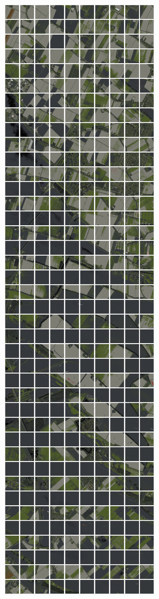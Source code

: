 <html>
<div>
<img src="https://github.com/HakkaTjakka/NL_TILE_MAP/blob/main/18/607/-1041/r.6070.-10410.png" height="44" width="44">
<img src="https://github.com/HakkaTjakka/NL_TILE_MAP/blob/main/18/607/-1041/r.6071.-10410.png" height="44" width="44">
<img src="https://github.com/HakkaTjakka/NL_TILE_MAP/blob/main/18/607/-1041/r.6072.-10410.png" height="44" width="44">
<img src="https://github.com/HakkaTjakka/NL_TILE_MAP/blob/main/18/607/-1041/r.6073.-10410.png" height="44" width="44">
<img src="https://github.com/HakkaTjakka/NL_TILE_MAP/blob/main/18/607/-1041/r.6074.-10410.png" height="44" width="44">
<img src="https://github.com/HakkaTjakka/NL_TILE_MAP/blob/main/18/607/-1041/r.6075.-10410.png" height="44" width="44">
<img src="https://github.com/HakkaTjakka/NL_TILE_MAP/blob/main/18/607/-1041/r.6076.-10410.png" height="44" width="44">
<img src="https://github.com/HakkaTjakka/NL_TILE_MAP/blob/main/18/607/-1041/r.6077.-10410.png" height="44" width="44">
<img src="https://github.com/HakkaTjakka/NL_TILE_MAP/blob/main/18/607/-1041/r.6078.-10410.png" height="44" width="44">
<img src="https://github.com/HakkaTjakka/NL_TILE_MAP/blob/main/18/607/-1041/r.6079.-10410.png" height="44" width="44">
<img src="https://github.com/HakkaTjakka/NL_TILE_MAP/blob/main/18/608/-1041/r.6080.-10410.png" height="44" width="44">
<img src="https://github.com/HakkaTjakka/NL_TILE_MAP/blob/main/18/608/-1041/r.6081.-10410.png" height="44" width="44">
<img src="https://github.com/HakkaTjakka/NL_TILE_MAP/blob/main/18/608/-1041/r.6082.-10410.png" height="44" width="44">
<img src="https://github.com/HakkaTjakka/NL_TILE_MAP/blob/main/18/608/-1041/r.6083.-10410.png" height="44" width="44">
<img src="https://github.com/HakkaTjakka/NL_TILE_MAP/blob/main/18/608/-1041/r.6084.-10410.png" height="44" width="44">
<img src="https://github.com/HakkaTjakka/NL_TILE_MAP/blob/main/18/608/-1041/r.6085.-10410.png" height="44" width="44">
<img src="https://github.com/HakkaTjakka/NL_TILE_MAP/blob/main/18/608/-1041/r.6086.-10410.png" height="44" width="44">
<img src="https://github.com/HakkaTjakka/NL_TILE_MAP/blob/main/18/608/-1041/r.6087.-10410.png" height="44" width="44">
<img src="https://github.com/HakkaTjakka/NL_TILE_MAP/blob/main/18/608/-1041/r.6088.-10410.png" height="44" width="44">
<img src="https://github.com/HakkaTjakka/NL_TILE_MAP/blob/main/18/608/-1041/r.6089.-10410.png" height="44" width="44">
<br>
<img src="https://github.com/HakkaTjakka/NL_TILE_MAP/blob/main/18/607/-1041/r.6070.-10409.png" height="44" width="44">
<img src="https://github.com/HakkaTjakka/NL_TILE_MAP/blob/main/18/607/-1041/r.6071.-10409.png" height="44" width="44">
<img src="https://github.com/HakkaTjakka/NL_TILE_MAP/blob/main/18/607/-1041/r.6072.-10409.png" height="44" width="44">
<img src="https://github.com/HakkaTjakka/NL_TILE_MAP/blob/main/18/607/-1041/r.6073.-10409.png" height="44" width="44">
<img src="https://github.com/HakkaTjakka/NL_TILE_MAP/blob/main/18/607/-1041/r.6074.-10409.png" height="44" width="44">
<img src="https://github.com/HakkaTjakka/NL_TILE_MAP/blob/main/18/607/-1041/r.6075.-10409.png" height="44" width="44">
<img src="https://github.com/HakkaTjakka/NL_TILE_MAP/blob/main/18/607/-1041/r.6076.-10409.png" height="44" width="44">
<img src="https://github.com/HakkaTjakka/NL_TILE_MAP/blob/main/18/607/-1041/r.6077.-10409.png" height="44" width="44">
<img src="https://github.com/HakkaTjakka/NL_TILE_MAP/blob/main/18/607/-1041/r.6078.-10409.png" height="44" width="44">
<img src="https://github.com/HakkaTjakka/NL_TILE_MAP/blob/main/18/607/-1041/r.6079.-10409.png" height="44" width="44">
<img src="https://github.com/HakkaTjakka/NL_TILE_MAP/blob/main/18/608/-1041/r.6080.-10409.png" height="44" width="44">
<img src="https://github.com/HakkaTjakka/NL_TILE_MAP/blob/main/18/608/-1041/r.6081.-10409.png" height="44" width="44">
<img src="https://github.com/HakkaTjakka/NL_TILE_MAP/blob/main/18/608/-1041/r.6082.-10409.png" height="44" width="44">
<img src="https://github.com/HakkaTjakka/NL_TILE_MAP/blob/main/18/608/-1041/r.6083.-10409.png" height="44" width="44">
<img src="https://github.com/HakkaTjakka/NL_TILE_MAP/blob/main/18/608/-1041/r.6084.-10409.png" height="44" width="44">
<img src="https://github.com/HakkaTjakka/NL_TILE_MAP/blob/main/18/608/-1041/r.6085.-10409.png" height="44" width="44">
<img src="https://github.com/HakkaTjakka/NL_TILE_MAP/blob/main/18/608/-1041/r.6086.-10409.png" height="44" width="44">
<img src="https://github.com/HakkaTjakka/NL_TILE_MAP/blob/main/18/608/-1041/r.6087.-10409.png" height="44" width="44">
<img src="https://github.com/HakkaTjakka/NL_TILE_MAP/blob/main/18/608/-1041/r.6088.-10409.png" height="44" width="44">
<img src="https://github.com/HakkaTjakka/NL_TILE_MAP/blob/main/18/608/-1041/r.6089.-10409.png" height="44" width="44">
<br>
<img src="https://github.com/HakkaTjakka/NL_TILE_MAP/blob/main/18/607/-1041/r.6070.-10408.png" height="44" width="44">
<img src="https://github.com/HakkaTjakka/NL_TILE_MAP/blob/main/18/607/-1041/r.6071.-10408.png" height="44" width="44">
<img src="https://github.com/HakkaTjakka/NL_TILE_MAP/blob/main/18/607/-1041/r.6072.-10408.png" height="44" width="44">
<img src="https://github.com/HakkaTjakka/NL_TILE_MAP/blob/main/18/607/-1041/r.6073.-10408.png" height="44" width="44">
<img src="https://github.com/HakkaTjakka/NL_TILE_MAP/blob/main/18/607/-1041/r.6074.-10408.png" height="44" width="44">
<img src="https://github.com/HakkaTjakka/NL_TILE_MAP/blob/main/18/607/-1041/r.6075.-10408.png" height="44" width="44">
<img src="https://github.com/HakkaTjakka/NL_TILE_MAP/blob/main/18/607/-1041/r.6076.-10408.png" height="44" width="44">
<img src="https://github.com/HakkaTjakka/NL_TILE_MAP/blob/main/18/607/-1041/r.6077.-10408.png" height="44" width="44">
<img src="https://github.com/HakkaTjakka/NL_TILE_MAP/blob/main/18/607/-1041/r.6078.-10408.png" height="44" width="44">
<img src="https://github.com/HakkaTjakka/NL_TILE_MAP/blob/main/18/607/-1041/r.6079.-10408.png" height="44" width="44">
<img src="https://github.com/HakkaTjakka/NL_TILE_MAP/blob/main/18/608/-1041/r.6080.-10408.png" height="44" width="44">
<img src="https://github.com/HakkaTjakka/NL_TILE_MAP/blob/main/18/608/-1041/r.6081.-10408.png" height="44" width="44">
<img src="https://github.com/HakkaTjakka/NL_TILE_MAP/blob/main/18/608/-1041/r.6082.-10408.png" height="44" width="44">
<img src="https://github.com/HakkaTjakka/NL_TILE_MAP/blob/main/18/608/-1041/r.6083.-10408.png" height="44" width="44">
<img src="https://github.com/HakkaTjakka/NL_TILE_MAP/blob/main/18/608/-1041/r.6084.-10408.png" height="44" width="44">
<img src="https://github.com/HakkaTjakka/NL_TILE_MAP/blob/main/18/608/-1041/r.6085.-10408.png" height="44" width="44">
<img src="https://github.com/HakkaTjakka/NL_TILE_MAP/blob/main/18/608/-1041/r.6086.-10408.png" height="44" width="44">
<img src="https://github.com/HakkaTjakka/NL_TILE_MAP/blob/main/18/608/-1041/r.6087.-10408.png" height="44" width="44">
<img src="https://github.com/HakkaTjakka/NL_TILE_MAP/blob/main/18/608/-1041/r.6088.-10408.png" height="44" width="44">
<img src="https://github.com/HakkaTjakka/NL_TILE_MAP/blob/main/18/608/-1041/r.6089.-10408.png" height="44" width="44">
<br>
<img src="https://github.com/HakkaTjakka/NL_TILE_MAP/blob/main/18/607/-1041/r.6070.-10407.png" height="44" width="44">
<img src="https://github.com/HakkaTjakka/NL_TILE_MAP/blob/main/18/607/-1041/r.6071.-10407.png" height="44" width="44">
<img src="https://github.com/HakkaTjakka/NL_TILE_MAP/blob/main/18/607/-1041/r.6072.-10407.png" height="44" width="44">
<img src="https://github.com/HakkaTjakka/NL_TILE_MAP/blob/main/18/607/-1041/r.6073.-10407.png" height="44" width="44">
<img src="https://github.com/HakkaTjakka/NL_TILE_MAP/blob/main/18/607/-1041/r.6074.-10407.png" height="44" width="44">
<img src="https://github.com/HakkaTjakka/NL_TILE_MAP/blob/main/18/607/-1041/r.6075.-10407.png" height="44" width="44">
<img src="https://github.com/HakkaTjakka/NL_TILE_MAP/blob/main/18/607/-1041/r.6076.-10407.png" height="44" width="44">
<img src="https://github.com/HakkaTjakka/NL_TILE_MAP/blob/main/18/607/-1041/r.6077.-10407.png" height="44" width="44">
<img src="https://github.com/HakkaTjakka/NL_TILE_MAP/blob/main/18/607/-1041/r.6078.-10407.png" height="44" width="44">
<img src="https://github.com/HakkaTjakka/NL_TILE_MAP/blob/main/18/607/-1041/r.6079.-10407.png" height="44" width="44">
<img src="https://github.com/HakkaTjakka/NL_TILE_MAP/blob/main/18/608/-1041/r.6080.-10407.png" height="44" width="44">
<img src="https://github.com/HakkaTjakka/NL_TILE_MAP/blob/main/18/608/-1041/r.6081.-10407.png" height="44" width="44">
<img src="https://github.com/HakkaTjakka/NL_TILE_MAP/blob/main/18/608/-1041/r.6082.-10407.png" height="44" width="44">
<img src="https://github.com/HakkaTjakka/NL_TILE_MAP/blob/main/18/608/-1041/r.6083.-10407.png" height="44" width="44">
<img src="https://github.com/HakkaTjakka/NL_TILE_MAP/blob/main/18/608/-1041/r.6084.-10407.png" height="44" width="44">
<img src="https://github.com/HakkaTjakka/NL_TILE_MAP/blob/main/18/608/-1041/r.6085.-10407.png" height="44" width="44">
<img src="https://github.com/HakkaTjakka/NL_TILE_MAP/blob/main/18/608/-1041/r.6086.-10407.png" height="44" width="44">
<img src="https://github.com/HakkaTjakka/NL_TILE_MAP/blob/main/18/608/-1041/r.6087.-10407.png" height="44" width="44">
<img src="https://github.com/HakkaTjakka/NL_TILE_MAP/blob/main/18/608/-1041/r.6088.-10407.png" height="44" width="44">
<img src="https://github.com/HakkaTjakka/NL_TILE_MAP/blob/main/18/608/-1041/r.6089.-10407.png" height="44" width="44">
<br>
<img src="https://github.com/HakkaTjakka/NL_TILE_MAP/blob/main/18/607/-1041/r.6070.-10406.png" height="44" width="44">
<img src="https://github.com/HakkaTjakka/NL_TILE_MAP/blob/main/18/607/-1041/r.6071.-10406.png" height="44" width="44">
<img src="https://github.com/HakkaTjakka/NL_TILE_MAP/blob/main/18/607/-1041/r.6072.-10406.png" height="44" width="44">
<img src="https://github.com/HakkaTjakka/NL_TILE_MAP/blob/main/18/607/-1041/r.6073.-10406.png" height="44" width="44">
<img src="https://github.com/HakkaTjakka/NL_TILE_MAP/blob/main/18/607/-1041/r.6074.-10406.png" height="44" width="44">
<img src="https://github.com/HakkaTjakka/NL_TILE_MAP/blob/main/18/607/-1041/r.6075.-10406.png" height="44" width="44">
<img src="https://github.com/HakkaTjakka/NL_TILE_MAP/blob/main/18/607/-1041/r.6076.-10406.png" height="44" width="44">
<img src="https://github.com/HakkaTjakka/NL_TILE_MAP/blob/main/18/607/-1041/r.6077.-10406.png" height="44" width="44">
<img src="https://github.com/HakkaTjakka/NL_TILE_MAP/blob/main/18/607/-1041/r.6078.-10406.png" height="44" width="44">
<img src="https://github.com/HakkaTjakka/NL_TILE_MAP/blob/main/18/607/-1041/r.6079.-10406.png" height="44" width="44">
<img src="https://github.com/HakkaTjakka/NL_TILE_MAP/blob/main/18/608/-1041/r.6080.-10406.png" height="44" width="44">
<img src="https://github.com/HakkaTjakka/NL_TILE_MAP/blob/main/18/608/-1041/r.6081.-10406.png" height="44" width="44">
<img src="https://github.com/HakkaTjakka/NL_TILE_MAP/blob/main/18/608/-1041/r.6082.-10406.png" height="44" width="44">
<img src="https://github.com/HakkaTjakka/NL_TILE_MAP/blob/main/18/608/-1041/r.6083.-10406.png" height="44" width="44">
<img src="https://github.com/HakkaTjakka/NL_TILE_MAP/blob/main/18/608/-1041/r.6084.-10406.png" height="44" width="44">
<img src="https://github.com/HakkaTjakka/NL_TILE_MAP/blob/main/18/608/-1041/r.6085.-10406.png" height="44" width="44">
<img src="https://github.com/HakkaTjakka/NL_TILE_MAP/blob/main/18/608/-1041/r.6086.-10406.png" height="44" width="44">
<img src="https://github.com/HakkaTjakka/NL_TILE_MAP/blob/main/18/608/-1041/r.6087.-10406.png" height="44" width="44">
<img src="https://github.com/HakkaTjakka/NL_TILE_MAP/blob/main/18/608/-1041/r.6088.-10406.png" height="44" width="44">
<img src="https://github.com/HakkaTjakka/NL_TILE_MAP/blob/main/18/608/-1041/r.6089.-10406.png" height="44" width="44">
<br>
<img src="https://github.com/HakkaTjakka/NL_TILE_MAP/blob/main/18/607/-1041/r.6070.-10405.png" height="44" width="44">
<img src="https://github.com/HakkaTjakka/NL_TILE_MAP/blob/main/18/607/-1041/r.6071.-10405.png" height="44" width="44">
<img src="https://github.com/HakkaTjakka/NL_TILE_MAP/blob/main/18/607/-1041/r.6072.-10405.png" height="44" width="44">
<img src="https://github.com/HakkaTjakka/NL_TILE_MAP/blob/main/18/607/-1041/r.6073.-10405.png" height="44" width="44">
<img src="https://github.com/HakkaTjakka/NL_TILE_MAP/blob/main/18/607/-1041/r.6074.-10405.png" height="44" width="44">
<img src="https://github.com/HakkaTjakka/NL_TILE_MAP/blob/main/18/607/-1041/r.6075.-10405.png" height="44" width="44">
<img src="https://github.com/HakkaTjakka/NL_TILE_MAP/blob/main/18/607/-1041/r.6076.-10405.png" height="44" width="44">
<img src="https://github.com/HakkaTjakka/NL_TILE_MAP/blob/main/18/607/-1041/r.6077.-10405.png" height="44" width="44">
<img src="https://github.com/HakkaTjakka/NL_TILE_MAP/blob/main/18/607/-1041/r.6078.-10405.png" height="44" width="44">
<img src="https://github.com/HakkaTjakka/NL_TILE_MAP/blob/main/18/607/-1041/r.6079.-10405.png" height="44" width="44">
<img src="https://github.com/HakkaTjakka/NL_TILE_MAP/blob/main/18/608/-1041/r.6080.-10405.png" height="44" width="44">
<img src="https://github.com/HakkaTjakka/NL_TILE_MAP/blob/main/18/608/-1041/r.6081.-10405.png" height="44" width="44">
<img src="https://github.com/HakkaTjakka/NL_TILE_MAP/blob/main/18/608/-1041/r.6082.-10405.png" height="44" width="44">
<img src="https://github.com/HakkaTjakka/NL_TILE_MAP/blob/main/18/608/-1041/r.6083.-10405.png" height="44" width="44">
<img src="https://github.com/HakkaTjakka/NL_TILE_MAP/blob/main/18/608/-1041/r.6084.-10405.png" height="44" width="44">
<img src="https://github.com/HakkaTjakka/NL_TILE_MAP/blob/main/18/608/-1041/r.6085.-10405.png" height="44" width="44">
<img src="https://github.com/HakkaTjakka/NL_TILE_MAP/blob/main/18/608/-1041/r.6086.-10405.png" height="44" width="44">
<img src="https://github.com/HakkaTjakka/NL_TILE_MAP/blob/main/18/608/-1041/r.6087.-10405.png" height="44" width="44">
<img src="https://github.com/HakkaTjakka/NL_TILE_MAP/blob/main/18/608/-1041/r.6088.-10405.png" height="44" width="44">
<img src="https://github.com/HakkaTjakka/NL_TILE_MAP/blob/main/18/608/-1041/r.6089.-10405.png" height="44" width="44">
<br>
<img src="https://github.com/HakkaTjakka/NL_TILE_MAP/blob/main/18/607/-1041/r.6070.-10404.png" height="44" width="44">
<img src="https://github.com/HakkaTjakka/NL_TILE_MAP/blob/main/18/607/-1041/r.6071.-10404.png" height="44" width="44">
<img src="https://github.com/HakkaTjakka/NL_TILE_MAP/blob/main/18/607/-1041/r.6072.-10404.png" height="44" width="44">
<img src="https://github.com/HakkaTjakka/NL_TILE_MAP/blob/main/18/607/-1041/r.6073.-10404.png" height="44" width="44">
<img src="https://github.com/HakkaTjakka/NL_TILE_MAP/blob/main/18/607/-1041/r.6074.-10404.png" height="44" width="44">
<img src="https://github.com/HakkaTjakka/NL_TILE_MAP/blob/main/18/607/-1041/r.6075.-10404.png" height="44" width="44">
<img src="https://github.com/HakkaTjakka/NL_TILE_MAP/blob/main/18/607/-1041/r.6076.-10404.png" height="44" width="44">
<img src="https://github.com/HakkaTjakka/NL_TILE_MAP/blob/main/18/607/-1041/r.6077.-10404.png" height="44" width="44">
<img src="https://github.com/HakkaTjakka/NL_TILE_MAP/blob/main/18/607/-1041/r.6078.-10404.png" height="44" width="44">
<img src="https://github.com/HakkaTjakka/NL_TILE_MAP/blob/main/18/607/-1041/r.6079.-10404.png" height="44" width="44">
<img src="https://github.com/HakkaTjakka/NL_TILE_MAP/blob/main/18/608/-1041/r.6080.-10404.png" height="44" width="44">
<img src="https://github.com/HakkaTjakka/NL_TILE_MAP/blob/main/18/608/-1041/r.6081.-10404.png" height="44" width="44">
<img src="https://github.com/HakkaTjakka/NL_TILE_MAP/blob/main/18/608/-1041/r.6082.-10404.png" height="44" width="44">
<img src="https://github.com/HakkaTjakka/NL_TILE_MAP/blob/main/18/608/-1041/r.6083.-10404.png" height="44" width="44">
<img src="https://github.com/HakkaTjakka/NL_TILE_MAP/blob/main/18/608/-1041/r.6084.-10404.png" height="44" width="44">
<img src="https://github.com/HakkaTjakka/NL_TILE_MAP/blob/main/18/608/-1041/r.6085.-10404.png" height="44" width="44">
<img src="https://github.com/HakkaTjakka/NL_TILE_MAP/blob/main/18/608/-1041/r.6086.-10404.png" height="44" width="44">
<img src="https://github.com/HakkaTjakka/NL_TILE_MAP/blob/main/18/608/-1041/r.6087.-10404.png" height="44" width="44">
<img src="https://github.com/HakkaTjakka/NL_TILE_MAP/blob/main/18/608/-1041/r.6088.-10404.png" height="44" width="44">
<img src="https://github.com/HakkaTjakka/NL_TILE_MAP/blob/main/18/608/-1041/r.6089.-10404.png" height="44" width="44">
<br>
<img src="https://github.com/HakkaTjakka/NL_TILE_MAP/blob/main/18/607/-1041/r.6070.-10403.png" height="44" width="44">
<img src="https://github.com/HakkaTjakka/NL_TILE_MAP/blob/main/18/607/-1041/r.6071.-10403.png" height="44" width="44">
<img src="https://github.com/HakkaTjakka/NL_TILE_MAP/blob/main/18/607/-1041/r.6072.-10403.png" height="44" width="44">
<img src="https://github.com/HakkaTjakka/NL_TILE_MAP/blob/main/18/607/-1041/r.6073.-10403.png" height="44" width="44">
<img src="https://github.com/HakkaTjakka/NL_TILE_MAP/blob/main/18/607/-1041/r.6074.-10403.png" height="44" width="44">
<img src="https://github.com/HakkaTjakka/NL_TILE_MAP/blob/main/18/607/-1041/r.6075.-10403.png" height="44" width="44">
<img src="https://github.com/HakkaTjakka/NL_TILE_MAP/blob/main/18/607/-1041/r.6076.-10403.png" height="44" width="44">
<img src="https://github.com/HakkaTjakka/NL_TILE_MAP/blob/main/18/607/-1041/r.6077.-10403.png" height="44" width="44">
<img src="https://github.com/HakkaTjakka/NL_TILE_MAP/blob/main/18/607/-1041/r.6078.-10403.png" height="44" width="44">
<img src="https://github.com/HakkaTjakka/NL_TILE_MAP/blob/main/18/607/-1041/r.6079.-10403.png" height="44" width="44">
<img src="https://github.com/HakkaTjakka/NL_TILE_MAP/blob/main/18/608/-1041/r.6080.-10403.png" height="44" width="44">
<img src="https://github.com/HakkaTjakka/NL_TILE_MAP/blob/main/18/608/-1041/r.6081.-10403.png" height="44" width="44">
<img src="https://github.com/HakkaTjakka/NL_TILE_MAP/blob/main/18/608/-1041/r.6082.-10403.png" height="44" width="44">
<img src="https://github.com/HakkaTjakka/NL_TILE_MAP/blob/main/18/608/-1041/r.6083.-10403.png" height="44" width="44">
<img src="https://github.com/HakkaTjakka/NL_TILE_MAP/blob/main/18/608/-1041/r.6084.-10403.png" height="44" width="44">
<img src="https://github.com/HakkaTjakka/NL_TILE_MAP/blob/main/18/608/-1041/r.6085.-10403.png" height="44" width="44">
<img src="https://github.com/HakkaTjakka/NL_TILE_MAP/blob/main/18/608/-1041/r.6086.-10403.png" height="44" width="44">
<img src="https://github.com/HakkaTjakka/NL_TILE_MAP/blob/main/18/608/-1041/r.6087.-10403.png" height="44" width="44">
<img src="https://github.com/HakkaTjakka/NL_TILE_MAP/blob/main/18/608/-1041/r.6088.-10403.png" height="44" width="44">
<img src="https://github.com/HakkaTjakka/NL_TILE_MAP/blob/main/18/608/-1041/r.6089.-10403.png" height="44" width="44">
<br>
<img src="https://github.com/HakkaTjakka/NL_TILE_MAP/blob/main/18/607/-1041/r.6070.-10402.png" height="44" width="44">
<img src="https://github.com/HakkaTjakka/NL_TILE_MAP/blob/main/18/607/-1041/r.6071.-10402.png" height="44" width="44">
<img src="https://github.com/HakkaTjakka/NL_TILE_MAP/blob/main/18/607/-1041/r.6072.-10402.png" height="44" width="44">
<img src="https://github.com/HakkaTjakka/NL_TILE_MAP/blob/main/18/607/-1041/r.6073.-10402.png" height="44" width="44">
<img src="https://github.com/HakkaTjakka/NL_TILE_MAP/blob/main/18/607/-1041/r.6074.-10402.png" height="44" width="44">
<img src="https://github.com/HakkaTjakka/NL_TILE_MAP/blob/main/18/607/-1041/r.6075.-10402.png" height="44" width="44">
<img src="https://github.com/HakkaTjakka/NL_TILE_MAP/blob/main/18/607/-1041/r.6076.-10402.png" height="44" width="44">
<img src="https://github.com/HakkaTjakka/NL_TILE_MAP/blob/main/18/607/-1041/r.6077.-10402.png" height="44" width="44">
<img src="https://github.com/HakkaTjakka/NL_TILE_MAP/blob/main/18/607/-1041/r.6078.-10402.png" height="44" width="44">
<img src="https://github.com/HakkaTjakka/NL_TILE_MAP/blob/main/18/607/-1041/r.6079.-10402.png" height="44" width="44">
<img src="https://github.com/HakkaTjakka/NL_TILE_MAP/blob/main/18/608/-1041/r.6080.-10402.png" height="44" width="44">
<img src="https://github.com/HakkaTjakka/NL_TILE_MAP/blob/main/18/608/-1041/r.6081.-10402.png" height="44" width="44">
<img src="https://github.com/HakkaTjakka/NL_TILE_MAP/blob/main/18/608/-1041/r.6082.-10402.png" height="44" width="44">
<img src="https://github.com/HakkaTjakka/NL_TILE_MAP/blob/main/18/608/-1041/r.6083.-10402.png" height="44" width="44">
<img src="https://github.com/HakkaTjakka/NL_TILE_MAP/blob/main/18/608/-1041/r.6084.-10402.png" height="44" width="44">
<img src="https://github.com/HakkaTjakka/NL_TILE_MAP/blob/main/18/608/-1041/r.6085.-10402.png" height="44" width="44">
<img src="https://github.com/HakkaTjakka/NL_TILE_MAP/blob/main/18/608/-1041/r.6086.-10402.png" height="44" width="44">
<img src="https://github.com/HakkaTjakka/NL_TILE_MAP/blob/main/18/608/-1041/r.6087.-10402.png" height="44" width="44">
<img src="https://github.com/HakkaTjakka/NL_TILE_MAP/blob/main/18/608/-1041/r.6088.-10402.png" height="44" width="44">
<img src="https://github.com/HakkaTjakka/NL_TILE_MAP/blob/main/18/608/-1041/r.6089.-10402.png" height="44" width="44">
<br>
<img src="https://github.com/HakkaTjakka/NL_TILE_MAP/blob/main/18/607/-1041/r.6070.-10401.png" height="44" width="44">
<img src="https://github.com/HakkaTjakka/NL_TILE_MAP/blob/main/18/607/-1041/r.6071.-10401.png" height="44" width="44">
<img src="https://github.com/HakkaTjakka/NL_TILE_MAP/blob/main/18/607/-1041/r.6072.-10401.png" height="44" width="44">
<img src="https://github.com/HakkaTjakka/NL_TILE_MAP/blob/main/18/607/-1041/r.6073.-10401.png" height="44" width="44">
<img src="https://github.com/HakkaTjakka/NL_TILE_MAP/blob/main/18/607/-1041/r.6074.-10401.png" height="44" width="44">
<img src="https://github.com/HakkaTjakka/NL_TILE_MAP/blob/main/18/607/-1041/r.6075.-10401.png" height="44" width="44">
<img src="https://github.com/HakkaTjakka/NL_TILE_MAP/blob/main/18/607/-1041/r.6076.-10401.png" height="44" width="44">
<img src="https://github.com/HakkaTjakka/NL_TILE_MAP/blob/main/18/607/-1041/r.6077.-10401.png" height="44" width="44">
<img src="https://github.com/HakkaTjakka/NL_TILE_MAP/blob/main/18/607/-1041/r.6078.-10401.png" height="44" width="44">
<img src="https://github.com/HakkaTjakka/NL_TILE_MAP/blob/main/18/607/-1041/r.6079.-10401.png" height="44" width="44">
<img src="https://github.com/HakkaTjakka/NL_TILE_MAP/blob/main/18/608/-1041/r.6080.-10401.png" height="44" width="44">
<img src="https://github.com/HakkaTjakka/NL_TILE_MAP/blob/main/18/608/-1041/r.6081.-10401.png" height="44" width="44">
<img src="https://github.com/HakkaTjakka/NL_TILE_MAP/blob/main/18/608/-1041/r.6082.-10401.png" height="44" width="44">
<img src="https://github.com/HakkaTjakka/NL_TILE_MAP/blob/main/18/608/-1041/r.6083.-10401.png" height="44" width="44">
<img src="https://github.com/HakkaTjakka/NL_TILE_MAP/blob/main/18/608/-1041/r.6084.-10401.png" height="44" width="44">
<img src="https://github.com/HakkaTjakka/NL_TILE_MAP/blob/main/18/608/-1041/r.6085.-10401.png" height="44" width="44">
<img src="https://github.com/HakkaTjakka/NL_TILE_MAP/blob/main/18/608/-1041/r.6086.-10401.png" height="44" width="44">
<img src="https://github.com/HakkaTjakka/NL_TILE_MAP/blob/main/18/608/-1041/r.6087.-10401.png" height="44" width="44">
<img src="https://github.com/HakkaTjakka/NL_TILE_MAP/blob/main/18/608/-1041/r.6088.-10401.png" height="44" width="44">
<img src="https://github.com/HakkaTjakka/NL_TILE_MAP/blob/main/18/608/-1041/r.6089.-10401.png" height="44" width="44">
<br>
<img src="https://github.com/HakkaTjakka/NL_TILE_MAP/blob/main/18/607/-1040/r.6070.-10400.png" height="44" width="44">
<img src="https://github.com/HakkaTjakka/NL_TILE_MAP/blob/main/18/607/-1040/r.6071.-10400.png" height="44" width="44">
<img src="https://github.com/HakkaTjakka/NL_TILE_MAP/blob/main/18/607/-1040/r.6072.-10400.png" height="44" width="44">
<img src="https://github.com/HakkaTjakka/NL_TILE_MAP/blob/main/18/607/-1040/r.6073.-10400.png" height="44" width="44">
<img src="https://github.com/HakkaTjakka/NL_TILE_MAP/blob/main/18/607/-1040/r.6074.-10400.png" height="44" width="44">
<img src="https://github.com/HakkaTjakka/NL_TILE_MAP/blob/main/18/607/-1040/r.6075.-10400.png" height="44" width="44">
<img src="https://github.com/HakkaTjakka/NL_TILE_MAP/blob/main/18/607/-1040/r.6076.-10400.png" height="44" width="44">
<img src="https://github.com/HakkaTjakka/NL_TILE_MAP/blob/main/18/607/-1040/r.6077.-10400.png" height="44" width="44">
<img src="https://github.com/HakkaTjakka/NL_TILE_MAP/blob/main/18/607/-1040/r.6078.-10400.png" height="44" width="44">
<img src="https://github.com/HakkaTjakka/NL_TILE_MAP/blob/main/18/607/-1040/r.6079.-10400.png" height="44" width="44">
<img src="https://github.com/HakkaTjakka/NL_TILE_MAP/blob/main/18/608/-1040/r.6080.-10400.png" height="44" width="44">
<img src="https://github.com/HakkaTjakka/NL_TILE_MAP/blob/main/18/608/-1040/r.6081.-10400.png" height="44" width="44">
<img src="https://github.com/HakkaTjakka/NL_TILE_MAP/blob/main/18/608/-1040/r.6082.-10400.png" height="44" width="44">
<img src="https://github.com/HakkaTjakka/NL_TILE_MAP/blob/main/18/608/-1040/r.6083.-10400.png" height="44" width="44">
<img src="https://github.com/HakkaTjakka/NL_TILE_MAP/blob/main/18/608/-1040/r.6084.-10400.png" height="44" width="44">
<img src="https://github.com/HakkaTjakka/NL_TILE_MAP/blob/main/18/608/-1040/r.6085.-10400.png" height="44" width="44">
<img src="https://github.com/HakkaTjakka/NL_TILE_MAP/blob/main/18/608/-1040/r.6086.-10400.png" height="44" width="44">
<img src="https://github.com/HakkaTjakka/NL_TILE_MAP/blob/main/18/608/-1040/r.6087.-10400.png" height="44" width="44">
<img src="https://github.com/HakkaTjakka/NL_TILE_MAP/blob/main/18/608/-1040/r.6088.-10400.png" height="44" width="44">
<img src="https://github.com/HakkaTjakka/NL_TILE_MAP/blob/main/18/608/-1040/r.6089.-10400.png" height="44" width="44">
<br>
<img src="https://github.com/HakkaTjakka/NL_TILE_MAP/blob/main/18/607/-1040/r.6070.-10399.png" height="44" width="44">
<img src="https://github.com/HakkaTjakka/NL_TILE_MAP/blob/main/18/607/-1040/r.6071.-10399.png" height="44" width="44">
<img src="https://github.com/HakkaTjakka/NL_TILE_MAP/blob/main/18/607/-1040/r.6072.-10399.png" height="44" width="44">
<img src="https://github.com/HakkaTjakka/NL_TILE_MAP/blob/main/18/607/-1040/r.6073.-10399.png" height="44" width="44">
<img src="https://github.com/HakkaTjakka/NL_TILE_MAP/blob/main/18/607/-1040/r.6074.-10399.png" height="44" width="44">
<img src="https://github.com/HakkaTjakka/NL_TILE_MAP/blob/main/18/607/-1040/r.6075.-10399.png" height="44" width="44">
<img src="https://github.com/HakkaTjakka/NL_TILE_MAP/blob/main/18/607/-1040/r.6076.-10399.png" height="44" width="44">
<img src="https://github.com/HakkaTjakka/NL_TILE_MAP/blob/main/18/607/-1040/r.6077.-10399.png" height="44" width="44">
<img src="https://github.com/HakkaTjakka/NL_TILE_MAP/blob/main/18/607/-1040/r.6078.-10399.png" height="44" width="44">
<img src="https://github.com/HakkaTjakka/NL_TILE_MAP/blob/main/18/607/-1040/r.6079.-10399.png" height="44" width="44">
<img src="https://github.com/HakkaTjakka/NL_TILE_MAP/blob/main/18/608/-1040/r.6080.-10399.png" height="44" width="44">
<img src="https://github.com/HakkaTjakka/NL_TILE_MAP/blob/main/18/608/-1040/r.6081.-10399.png" height="44" width="44">
<img src="https://github.com/HakkaTjakka/NL_TILE_MAP/blob/main/18/608/-1040/r.6082.-10399.png" height="44" width="44">
<img src="https://github.com/HakkaTjakka/NL_TILE_MAP/blob/main/18/608/-1040/r.6083.-10399.png" height="44" width="44">
<img src="https://github.com/HakkaTjakka/NL_TILE_MAP/blob/main/18/608/-1040/r.6084.-10399.png" height="44" width="44">
<img src="https://github.com/HakkaTjakka/NL_TILE_MAP/blob/main/18/608/-1040/r.6085.-10399.png" height="44" width="44">
<img src="https://github.com/HakkaTjakka/NL_TILE_MAP/blob/main/18/608/-1040/r.6086.-10399.png" height="44" width="44">
<img src="https://github.com/HakkaTjakka/NL_TILE_MAP/blob/main/18/608/-1040/r.6087.-10399.png" height="44" width="44">
<img src="https://github.com/HakkaTjakka/NL_TILE_MAP/blob/main/18/608/-1040/r.6088.-10399.png" height="44" width="44">
<img src="https://github.com/HakkaTjakka/NL_TILE_MAP/blob/main/18/608/-1040/r.6089.-10399.png" height="44" width="44">
<br>
<img src="https://github.com/HakkaTjakka/NL_TILE_MAP/blob/main/18/607/-1040/r.6070.-10398.png" height="44" width="44">
<img src="https://github.com/HakkaTjakka/NL_TILE_MAP/blob/main/18/607/-1040/r.6071.-10398.png" height="44" width="44">
<img src="https://github.com/HakkaTjakka/NL_TILE_MAP/blob/main/18/607/-1040/r.6072.-10398.png" height="44" width="44">
<img src="https://github.com/HakkaTjakka/NL_TILE_MAP/blob/main/18/607/-1040/r.6073.-10398.png" height="44" width="44">
<img src="https://github.com/HakkaTjakka/NL_TILE_MAP/blob/main/18/607/-1040/r.6074.-10398.png" height="44" width="44">
<img src="https://github.com/HakkaTjakka/NL_TILE_MAP/blob/main/18/607/-1040/r.6075.-10398.png" height="44" width="44">
<img src="https://github.com/HakkaTjakka/NL_TILE_MAP/blob/main/18/607/-1040/r.6076.-10398.png" height="44" width="44">
<img src="https://github.com/HakkaTjakka/NL_TILE_MAP/blob/main/18/607/-1040/r.6077.-10398.png" height="44" width="44">
<img src="https://github.com/HakkaTjakka/NL_TILE_MAP/blob/main/18/607/-1040/r.6078.-10398.png" height="44" width="44">
<img src="https://github.com/HakkaTjakka/NL_TILE_MAP/blob/main/18/607/-1040/r.6079.-10398.png" height="44" width="44">
<img src="https://github.com/HakkaTjakka/NL_TILE_MAP/blob/main/18/608/-1040/r.6080.-10398.png" height="44" width="44">
<img src="https://github.com/HakkaTjakka/NL_TILE_MAP/blob/main/18/608/-1040/r.6081.-10398.png" height="44" width="44">
<img src="https://github.com/HakkaTjakka/NL_TILE_MAP/blob/main/18/608/-1040/r.6082.-10398.png" height="44" width="44">
<img src="https://github.com/HakkaTjakka/NL_TILE_MAP/blob/main/18/608/-1040/r.6083.-10398.png" height="44" width="44">
<img src="https://github.com/HakkaTjakka/NL_TILE_MAP/blob/main/18/608/-1040/r.6084.-10398.png" height="44" width="44">
<img src="https://github.com/HakkaTjakka/NL_TILE_MAP/blob/main/18/608/-1040/r.6085.-10398.png" height="44" width="44">
<img src="https://github.com/HakkaTjakka/NL_TILE_MAP/blob/main/18/608/-1040/r.6086.-10398.png" height="44" width="44">
<img src="https://github.com/HakkaTjakka/NL_TILE_MAP/blob/main/18/608/-1040/r.6087.-10398.png" height="44" width="44">
<img src="https://github.com/HakkaTjakka/NL_TILE_MAP/blob/main/18/608/-1040/r.6088.-10398.png" height="44" width="44">
<img src="https://github.com/HakkaTjakka/NL_TILE_MAP/blob/main/18/608/-1040/r.6089.-10398.png" height="44" width="44">
<br>
<img src="https://github.com/HakkaTjakka/NL_TILE_MAP/blob/main/18/607/-1040/r.6070.-10397.png" height="44" width="44">
<img src="https://github.com/HakkaTjakka/NL_TILE_MAP/blob/main/18/607/-1040/r.6071.-10397.png" height="44" width="44">
<img src="https://github.com/HakkaTjakka/NL_TILE_MAP/blob/main/18/607/-1040/r.6072.-10397.png" height="44" width="44">
<img src="https://github.com/HakkaTjakka/NL_TILE_MAP/blob/main/18/607/-1040/r.6073.-10397.png" height="44" width="44">
<img src="https://github.com/HakkaTjakka/NL_TILE_MAP/blob/main/18/607/-1040/r.6074.-10397.png" height="44" width="44">
<img src="https://github.com/HakkaTjakka/NL_TILE_MAP/blob/main/18/607/-1040/r.6075.-10397.png" height="44" width="44">
<img src="https://github.com/HakkaTjakka/NL_TILE_MAP/blob/main/18/607/-1040/r.6076.-10397.png" height="44" width="44">
<img src="https://github.com/HakkaTjakka/NL_TILE_MAP/blob/main/18/607/-1040/r.6077.-10397.png" height="44" width="44">
<img src="https://github.com/HakkaTjakka/NL_TILE_MAP/blob/main/18/607/-1040/r.6078.-10397.png" height="44" width="44">
<img src="https://github.com/HakkaTjakka/NL_TILE_MAP/blob/main/18/607/-1040/r.6079.-10397.png" height="44" width="44">
<img src="https://github.com/HakkaTjakka/NL_TILE_MAP/blob/main/18/608/-1040/r.6080.-10397.png" height="44" width="44">
<img src="https://github.com/HakkaTjakka/NL_TILE_MAP/blob/main/18/608/-1040/r.6081.-10397.png" height="44" width="44">
<img src="https://github.com/HakkaTjakka/NL_TILE_MAP/blob/main/18/608/-1040/r.6082.-10397.png" height="44" width="44">
<img src="https://github.com/HakkaTjakka/NL_TILE_MAP/blob/main/18/608/-1040/r.6083.-10397.png" height="44" width="44">
<img src="https://github.com/HakkaTjakka/NL_TILE_MAP/blob/main/18/608/-1040/r.6084.-10397.png" height="44" width="44">
<img src="https://github.com/HakkaTjakka/NL_TILE_MAP/blob/main/18/608/-1040/r.6085.-10397.png" height="44" width="44">
<img src="https://github.com/HakkaTjakka/NL_TILE_MAP/blob/main/18/608/-1040/r.6086.-10397.png" height="44" width="44">
<img src="https://github.com/HakkaTjakka/NL_TILE_MAP/blob/main/18/608/-1040/r.6087.-10397.png" height="44" width="44">
<img src="https://github.com/HakkaTjakka/NL_TILE_MAP/blob/main/18/608/-1040/r.6088.-10397.png" height="44" width="44">
<img src="https://github.com/HakkaTjakka/NL_TILE_MAP/blob/main/18/608/-1040/r.6089.-10397.png" height="44" width="44">
<br>
<img src="https://github.com/HakkaTjakka/NL_TILE_MAP/blob/main/18/607/-1040/r.6070.-10396.png" height="44" width="44">
<img src="https://github.com/HakkaTjakka/NL_TILE_MAP/blob/main/18/607/-1040/r.6071.-10396.png" height="44" width="44">
<img src="https://github.com/HakkaTjakka/NL_TILE_MAP/blob/main/18/607/-1040/r.6072.-10396.png" height="44" width="44">
<img src="https://github.com/HakkaTjakka/NL_TILE_MAP/blob/main/18/607/-1040/r.6073.-10396.png" height="44" width="44">
<img src="https://github.com/HakkaTjakka/NL_TILE_MAP/blob/main/18/607/-1040/r.6074.-10396.png" height="44" width="44">
<img src="https://github.com/HakkaTjakka/NL_TILE_MAP/blob/main/18/607/-1040/r.6075.-10396.png" height="44" width="44">
<img src="https://github.com/HakkaTjakka/NL_TILE_MAP/blob/main/18/607/-1040/r.6076.-10396.png" height="44" width="44">
<img src="https://github.com/HakkaTjakka/NL_TILE_MAP/blob/main/18/607/-1040/r.6077.-10396.png" height="44" width="44">
<img src="https://github.com/HakkaTjakka/NL_TILE_MAP/blob/main/18/607/-1040/r.6078.-10396.png" height="44" width="44">
<img src="https://github.com/HakkaTjakka/NL_TILE_MAP/blob/main/18/607/-1040/r.6079.-10396.png" height="44" width="44">
<img src="https://github.com/HakkaTjakka/NL_TILE_MAP/blob/main/18/608/-1040/r.6080.-10396.png" height="44" width="44">
<img src="https://github.com/HakkaTjakka/NL_TILE_MAP/blob/main/18/608/-1040/r.6081.-10396.png" height="44" width="44">
<img src="https://github.com/HakkaTjakka/NL_TILE_MAP/blob/main/18/608/-1040/r.6082.-10396.png" height="44" width="44">
<img src="https://github.com/HakkaTjakka/NL_TILE_MAP/blob/main/18/608/-1040/r.6083.-10396.png" height="44" width="44">
<img src="https://github.com/HakkaTjakka/NL_TILE_MAP/blob/main/18/608/-1040/r.6084.-10396.png" height="44" width="44">
<img src="https://github.com/HakkaTjakka/NL_TILE_MAP/blob/main/18/608/-1040/r.6085.-10396.png" height="44" width="44">
<img src="https://github.com/HakkaTjakka/NL_TILE_MAP/blob/main/18/608/-1040/r.6086.-10396.png" height="44" width="44">
<img src="https://github.com/HakkaTjakka/NL_TILE_MAP/blob/main/18/608/-1040/r.6087.-10396.png" height="44" width="44">
<img src="https://github.com/HakkaTjakka/NL_TILE_MAP/blob/main/18/608/-1040/r.6088.-10396.png" height="44" width="44">
<img src="https://github.com/HakkaTjakka/NL_TILE_MAP/blob/main/18/608/-1040/r.6089.-10396.png" height="44" width="44">
<br>
<img src="https://github.com/HakkaTjakka/NL_TILE_MAP/blob/main/18/607/-1040/r.6070.-10395.png" height="44" width="44">
<img src="https://github.com/HakkaTjakka/NL_TILE_MAP/blob/main/18/607/-1040/r.6071.-10395.png" height="44" width="44">
<img src="https://github.com/HakkaTjakka/NL_TILE_MAP/blob/main/18/607/-1040/r.6072.-10395.png" height="44" width="44">
<img src="https://github.com/HakkaTjakka/NL_TILE_MAP/blob/main/18/607/-1040/r.6073.-10395.png" height="44" width="44">
<img src="https://github.com/HakkaTjakka/NL_TILE_MAP/blob/main/18/607/-1040/r.6074.-10395.png" height="44" width="44">
<img src="https://github.com/HakkaTjakka/NL_TILE_MAP/blob/main/18/607/-1040/r.6075.-10395.png" height="44" width="44">
<img src="https://github.com/HakkaTjakka/NL_TILE_MAP/blob/main/18/607/-1040/r.6076.-10395.png" height="44" width="44">
<img src="https://github.com/HakkaTjakka/NL_TILE_MAP/blob/main/18/607/-1040/r.6077.-10395.png" height="44" width="44">
<img src="https://github.com/HakkaTjakka/NL_TILE_MAP/blob/main/18/607/-1040/r.6078.-10395.png" height="44" width="44">
<img src="https://github.com/HakkaTjakka/NL_TILE_MAP/blob/main/18/607/-1040/r.6079.-10395.png" height="44" width="44">
<img src="https://github.com/HakkaTjakka/NL_TILE_MAP/blob/main/18/608/-1040/r.6080.-10395.png" height="44" width="44">
<img src="https://github.com/HakkaTjakka/NL_TILE_MAP/blob/main/18/608/-1040/r.6081.-10395.png" height="44" width="44">
<img src="https://github.com/HakkaTjakka/NL_TILE_MAP/blob/main/18/608/-1040/r.6082.-10395.png" height="44" width="44">
<img src="https://github.com/HakkaTjakka/NL_TILE_MAP/blob/main/18/608/-1040/r.6083.-10395.png" height="44" width="44">
<img src="https://github.com/HakkaTjakka/NL_TILE_MAP/blob/main/18/608/-1040/r.6084.-10395.png" height="44" width="44">
<img src="https://github.com/HakkaTjakka/NL_TILE_MAP/blob/main/18/608/-1040/r.6085.-10395.png" height="44" width="44">
<img src="https://github.com/HakkaTjakka/NL_TILE_MAP/blob/main/18/608/-1040/r.6086.-10395.png" height="44" width="44">
<img src="https://github.com/HakkaTjakka/NL_TILE_MAP/blob/main/18/608/-1040/r.6087.-10395.png" height="44" width="44">
<img src="https://github.com/HakkaTjakka/NL_TILE_MAP/blob/main/18/608/-1040/r.6088.-10395.png" height="44" width="44">
<img src="https://github.com/HakkaTjakka/NL_TILE_MAP/blob/main/18/608/-1040/r.6089.-10395.png" height="44" width="44">
<br>
<img src="https://github.com/HakkaTjakka/NL_TILE_MAP/blob/main/18/607/-1040/r.6070.-10394.png" height="44" width="44">
<img src="https://github.com/HakkaTjakka/NL_TILE_MAP/blob/main/18/607/-1040/r.6071.-10394.png" height="44" width="44">
<img src="https://github.com/HakkaTjakka/NL_TILE_MAP/blob/main/18/607/-1040/r.6072.-10394.png" height="44" width="44">
<img src="https://github.com/HakkaTjakka/NL_TILE_MAP/blob/main/18/607/-1040/r.6073.-10394.png" height="44" width="44">
<img src="https://github.com/HakkaTjakka/NL_TILE_MAP/blob/main/18/607/-1040/r.6074.-10394.png" height="44" width="44">
<img src="https://github.com/HakkaTjakka/NL_TILE_MAP/blob/main/18/607/-1040/r.6075.-10394.png" height="44" width="44">
<img src="https://github.com/HakkaTjakka/NL_TILE_MAP/blob/main/18/607/-1040/r.6076.-10394.png" height="44" width="44">
<img src="https://github.com/HakkaTjakka/NL_TILE_MAP/blob/main/18/607/-1040/r.6077.-10394.png" height="44" width="44">
<img src="https://github.com/HakkaTjakka/NL_TILE_MAP/blob/main/18/607/-1040/r.6078.-10394.png" height="44" width="44">
<img src="https://github.com/HakkaTjakka/NL_TILE_MAP/blob/main/18/607/-1040/r.6079.-10394.png" height="44" width="44">
<img src="https://github.com/HakkaTjakka/NL_TILE_MAP/blob/main/18/608/-1040/r.6080.-10394.png" height="44" width="44">
<img src="https://github.com/HakkaTjakka/NL_TILE_MAP/blob/main/18/608/-1040/r.6081.-10394.png" height="44" width="44">
<img src="https://github.com/HakkaTjakka/NL_TILE_MAP/blob/main/18/608/-1040/r.6082.-10394.png" height="44" width="44">
<img src="https://github.com/HakkaTjakka/NL_TILE_MAP/blob/main/18/608/-1040/r.6083.-10394.png" height="44" width="44">
<img src="https://github.com/HakkaTjakka/NL_TILE_MAP/blob/main/18/608/-1040/r.6084.-10394.png" height="44" width="44">
<img src="https://github.com/HakkaTjakka/NL_TILE_MAP/blob/main/18/608/-1040/r.6085.-10394.png" height="44" width="44">
<img src="https://github.com/HakkaTjakka/NL_TILE_MAP/blob/main/18/608/-1040/r.6086.-10394.png" height="44" width="44">
<img src="https://github.com/HakkaTjakka/NL_TILE_MAP/blob/main/18/608/-1040/r.6087.-10394.png" height="44" width="44">
<img src="https://github.com/HakkaTjakka/NL_TILE_MAP/blob/main/18/608/-1040/r.6088.-10394.png" height="44" width="44">
<img src="https://github.com/HakkaTjakka/NL_TILE_MAP/blob/main/18/608/-1040/r.6089.-10394.png" height="44" width="44">
<br>
<img src="https://github.com/HakkaTjakka/NL_TILE_MAP/blob/main/18/607/-1040/r.6070.-10393.png" height="44" width="44">
<img src="https://github.com/HakkaTjakka/NL_TILE_MAP/blob/main/18/607/-1040/r.6071.-10393.png" height="44" width="44">
<img src="https://github.com/HakkaTjakka/NL_TILE_MAP/blob/main/18/607/-1040/r.6072.-10393.png" height="44" width="44">
<img src="https://github.com/HakkaTjakka/NL_TILE_MAP/blob/main/18/607/-1040/r.6073.-10393.png" height="44" width="44">
<img src="https://github.com/HakkaTjakka/NL_TILE_MAP/blob/main/18/607/-1040/r.6074.-10393.png" height="44" width="44">
<img src="https://github.com/HakkaTjakka/NL_TILE_MAP/blob/main/18/607/-1040/r.6075.-10393.png" height="44" width="44">
<img src="https://github.com/HakkaTjakka/NL_TILE_MAP/blob/main/18/607/-1040/r.6076.-10393.png" height="44" width="44">
<img src="https://github.com/HakkaTjakka/NL_TILE_MAP/blob/main/18/607/-1040/r.6077.-10393.png" height="44" width="44">
<img src="https://github.com/HakkaTjakka/NL_TILE_MAP/blob/main/18/607/-1040/r.6078.-10393.png" height="44" width="44">
<img src="https://github.com/HakkaTjakka/NL_TILE_MAP/blob/main/18/607/-1040/r.6079.-10393.png" height="44" width="44">
<img src="https://github.com/HakkaTjakka/NL_TILE_MAP/blob/main/18/608/-1040/r.6080.-10393.png" height="44" width="44">
<img src="https://github.com/HakkaTjakka/NL_TILE_MAP/blob/main/18/608/-1040/r.6081.-10393.png" height="44" width="44">
<img src="https://github.com/HakkaTjakka/NL_TILE_MAP/blob/main/18/608/-1040/r.6082.-10393.png" height="44" width="44">
<img src="https://github.com/HakkaTjakka/NL_TILE_MAP/blob/main/18/608/-1040/r.6083.-10393.png" height="44" width="44">
<img src="https://github.com/HakkaTjakka/NL_TILE_MAP/blob/main/18/608/-1040/r.6084.-10393.png" height="44" width="44">
<img src="https://github.com/HakkaTjakka/NL_TILE_MAP/blob/main/18/608/-1040/r.6085.-10393.png" height="44" width="44">
<img src="https://github.com/HakkaTjakka/NL_TILE_MAP/blob/main/18/608/-1040/r.6086.-10393.png" height="44" width="44">
<img src="https://github.com/HakkaTjakka/NL_TILE_MAP/blob/main/18/608/-1040/r.6087.-10393.png" height="44" width="44">
<img src="https://github.com/HakkaTjakka/NL_TILE_MAP/blob/main/18/608/-1040/r.6088.-10393.png" height="44" width="44">
<img src="https://github.com/HakkaTjakka/NL_TILE_MAP/blob/main/18/608/-1040/r.6089.-10393.png" height="44" width="44">
<br>
<img src="https://github.com/HakkaTjakka/NL_TILE_MAP/blob/main/18/607/-1040/r.6070.-10392.png" height="44" width="44">
<img src="https://github.com/HakkaTjakka/NL_TILE_MAP/blob/main/18/607/-1040/r.6071.-10392.png" height="44" width="44">
<img src="https://github.com/HakkaTjakka/NL_TILE_MAP/blob/main/18/607/-1040/r.6072.-10392.png" height="44" width="44">
<img src="https://github.com/HakkaTjakka/NL_TILE_MAP/blob/main/18/607/-1040/r.6073.-10392.png" height="44" width="44">
<img src="https://github.com/HakkaTjakka/NL_TILE_MAP/blob/main/18/607/-1040/r.6074.-10392.png" height="44" width="44">
<img src="https://github.com/HakkaTjakka/NL_TILE_MAP/blob/main/18/607/-1040/r.6075.-10392.png" height="44" width="44">
<img src="https://github.com/HakkaTjakka/NL_TILE_MAP/blob/main/18/607/-1040/r.6076.-10392.png" height="44" width="44">
<img src="https://github.com/HakkaTjakka/NL_TILE_MAP/blob/main/18/607/-1040/r.6077.-10392.png" height="44" width="44">
<img src="https://github.com/HakkaTjakka/NL_TILE_MAP/blob/main/18/607/-1040/r.6078.-10392.png" height="44" width="44">
<img src="https://github.com/HakkaTjakka/NL_TILE_MAP/blob/main/18/607/-1040/r.6079.-10392.png" height="44" width="44">
<img src="https://github.com/HakkaTjakka/NL_TILE_MAP/blob/main/18/608/-1040/r.6080.-10392.png" height="44" width="44">
<img src="https://github.com/HakkaTjakka/NL_TILE_MAP/blob/main/18/608/-1040/r.6081.-10392.png" height="44" width="44">
<img src="https://github.com/HakkaTjakka/NL_TILE_MAP/blob/main/18/608/-1040/r.6082.-10392.png" height="44" width="44">
<img src="https://github.com/HakkaTjakka/NL_TILE_MAP/blob/main/18/608/-1040/r.6083.-10392.png" height="44" width="44">
<img src="https://github.com/HakkaTjakka/NL_TILE_MAP/blob/main/18/608/-1040/r.6084.-10392.png" height="44" width="44">
<img src="https://github.com/HakkaTjakka/NL_TILE_MAP/blob/main/18/608/-1040/r.6085.-10392.png" height="44" width="44">
<img src="https://github.com/HakkaTjakka/NL_TILE_MAP/blob/main/18/608/-1040/r.6086.-10392.png" height="44" width="44">
<img src="https://github.com/HakkaTjakka/NL_TILE_MAP/blob/main/18/608/-1040/r.6087.-10392.png" height="44" width="44">
<img src="https://github.com/HakkaTjakka/NL_TILE_MAP/blob/main/18/608/-1040/r.6088.-10392.png" height="44" width="44">
<img src="https://github.com/HakkaTjakka/NL_TILE_MAP/blob/main/18/608/-1040/r.6089.-10392.png" height="44" width="44">
<br>
<img src="https://github.com/HakkaTjakka/NL_TILE_MAP/blob/main/18/607/-1040/r.6070.-10391.png" height="44" width="44">
<img src="https://github.com/HakkaTjakka/NL_TILE_MAP/blob/main/18/607/-1040/r.6071.-10391.png" height="44" width="44">
<img src="https://github.com/HakkaTjakka/NL_TILE_MAP/blob/main/18/607/-1040/r.6072.-10391.png" height="44" width="44">
<img src="https://github.com/HakkaTjakka/NL_TILE_MAP/blob/main/18/607/-1040/r.6073.-10391.png" height="44" width="44">
<img src="https://github.com/HakkaTjakka/NL_TILE_MAP/blob/main/18/607/-1040/r.6074.-10391.png" height="44" width="44">
<img src="https://github.com/HakkaTjakka/NL_TILE_MAP/blob/main/18/607/-1040/r.6075.-10391.png" height="44" width="44">
<img src="https://github.com/HakkaTjakka/NL_TILE_MAP/blob/main/18/607/-1040/r.6076.-10391.png" height="44" width="44">
<img src="https://github.com/HakkaTjakka/NL_TILE_MAP/blob/main/18/607/-1040/r.6077.-10391.png" height="44" width="44">
<img src="https://github.com/HakkaTjakka/NL_TILE_MAP/blob/main/18/607/-1040/r.6078.-10391.png" height="44" width="44">
<img src="https://github.com/HakkaTjakka/NL_TILE_MAP/blob/main/18/607/-1040/r.6079.-10391.png" height="44" width="44">
<img src="https://github.com/HakkaTjakka/NL_TILE_MAP/blob/main/18/608/-1040/r.6080.-10391.png" height="44" width="44">
<img src="https://github.com/HakkaTjakka/NL_TILE_MAP/blob/main/18/608/-1040/r.6081.-10391.png" height="44" width="44">
<img src="https://github.com/HakkaTjakka/NL_TILE_MAP/blob/main/18/608/-1040/r.6082.-10391.png" height="44" width="44">
<img src="https://github.com/HakkaTjakka/NL_TILE_MAP/blob/main/18/608/-1040/r.6083.-10391.png" height="44" width="44">
<img src="https://github.com/HakkaTjakka/NL_TILE_MAP/blob/main/18/608/-1040/r.6084.-10391.png" height="44" width="44">
<img src="https://github.com/HakkaTjakka/NL_TILE_MAP/blob/main/18/608/-1040/r.6085.-10391.png" height="44" width="44">
<img src="https://github.com/HakkaTjakka/NL_TILE_MAP/blob/main/18/608/-1040/r.6086.-10391.png" height="44" width="44">
<img src="https://github.com/HakkaTjakka/NL_TILE_MAP/blob/main/18/608/-1040/r.6087.-10391.png" height="44" width="44">
<img src="https://github.com/HakkaTjakka/NL_TILE_MAP/blob/main/18/608/-1040/r.6088.-10391.png" height="44" width="44">
<img src="https://github.com/HakkaTjakka/NL_TILE_MAP/blob/main/18/608/-1040/r.6089.-10391.png" height="44" width="44">
<br>
</div>
</html>
